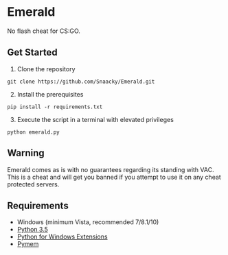 # Emerald
No flash cheat for CS:GO.

## Get Started
1. Clone the repository
```
git clone https://github.com/Snaacky/Emerald.git
```

2. Install the prerequisites
```
pip install -r requirements.txt
```

3. Execute the script in a terminal with elevated privileges 
```
python emerald.py
```

## Warning
Emerald comes as is with no guarantees regarding its standing with VAC. This is a cheat and will get you banned if you attempt to use it on any cheat protected servers.

## Requirements
* Windows (minimum Vista, recommended 7/8.1/10)
* [Python 3.5](https://www.python.org/downloads/)
* [Python for Windows Extensions](https://github.com/mhammond/pywin32)
* [Pymem](https://github.com/srounet/Pymem)

